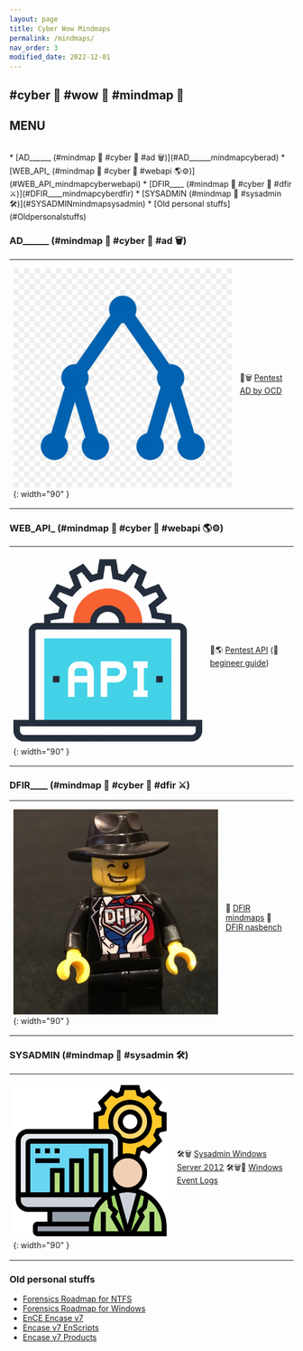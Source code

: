 ```yaml
---
layout: page
title: Cyber Wow Mindmaps
permalink: /mindmaps/
nav_order: 3
modified_date: 2022-12-01
---
```


##  #cyber 🔫 #wow 👀 #mindmap 🧠

##  <a name='MENUcyberwowmindmap'></a>MENU

<br>
<!-- vscode-markdown-toc -->
* [AD______ (#mindmap 🧠 #cyber 🔫 #ad 🗑️)](#AD______mindmapcyberad)
* [WEB_API_ (#mindmap 🧠 #cyber 🔫 #webapi 🌎⚙️)](#WEB_API_mindmapcyberwebapi)
* [DFIR____ (#mindmap 🧠 #cyber 🔫 #dfir ⚔️)](#DFIR____mindmapcyberdfir)
* [SYSADMIN (#mindmap 🧠 #sysadmin 🛠️)](#SYSADMINmindmapsysadmin)
* [Old personal stuffs](#Oldpersonalstuffs)

<!-- vscode-markdown-toc-config
	numbering=true
	autoSave=true
	/vscode-markdown-toc-config -->
<!-- /vscode-markdown-toc -->

###  <a name='AD______mindmapcyberad'></a>AD______ (#mindmap 🧠 #cyber 🔫 #ad 🗑️)

<table>
<tr><td>

![AD icon](/assets/images/icons-ad.png){: width="90" }
</td>
<td>

📕🗑️ [Pentest AD by OCD](https://orange-cyberdefense.github.io/ocd-mindmaps/)
</td></tr>
</table>

###  <a name='WEB_API_mindmapcyberwebapi'></a>WEB_API_ (#mindmap 🧠 #cyber 🔫 #webapi 🌎⚙️)

<table>
<tr><td>

![Pentest Web API icon](/assets/images/icons-web-api.png){: width="90" }
</td>
<td>

📕🌎 [Pentest API](https://dsopas.github.io/MindAPI/play/) (🔗 [begineer guide](https://danaepp.com/beginners-guide-to-api-hacking))
</td></tr>
</table>


###  <a name='DFIR____mindmapcyberdfir'></a>DFIR____ (#mindmap 🧠 #cyber 🔫 #dfir ⚔️)

<table>
<tr><td>

![DFIR icon](/assets/images/icons-dfir.png){: width="90" }
</td>
<td>

📘 [DFIR mindmaps](https://github.com/AndrewRathbun/DFIRMindMaps)
📘 [DFIR nasbench](https://github.com/nasbench/MindMaps)
</td></tr>
</table>

###  <a name='SYSADMINmindmapsysadmin'></a>SYSADMIN (#mindmap 🧠 #sysadmin 🛠️)

<table>
<tr><td>

![Sysadmin icon](/assets/images/icons-sysadmin.png){: width="90" }
</td>
<td>

🛠️🗑️️ [Sysadmin Windows Server 2012](https://xmind.app/m/eZ7i/)
🛠️🗑️📃 [Windows Event Logs](https://github.com/mdecrevoisier/Microsoft-eventlog-mindmap)
</td></tr>
</table>

###  <a name='Oldpersonalstuffs'></a>Old personal stuffs

* [Forensics Roadmap for NTFS](/mindmaps/svg/win-for-ntfs.svg)
* [Forensics Roadmap for Windows](/mindmaps/svg/win-for-invest-roadmap.svg)
* [EnCE Encase v7](/mindmaps/svg/win-for-encase-v7-ence.svg)
* [Encase v7 EnScripts](/mindmaps/svg/win-for-encase-v7-enscript.svg)
* [Encase v7 Products](/mindmaps/svg/win-for-encase-products-2016.svg)